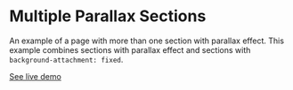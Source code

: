 # Multiple Parallax Sections

An example of a page with more than one section with parallax effect. This example combines sections with parallax effect and sections with `background-attachment: fixed`.

[See live demo](http://ui.maurojflores.com/ui-components/multiple-plx/multiple-plx.html)